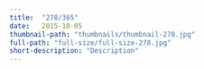 ```yaml
---
title:  "278/365"
date:   2015-10-05
thumbnail-path: "thumbnails/thumbnail-278.jpg"
full-path: "full-size/full-size-278.jpg"
short-description: "Description"
---
```

